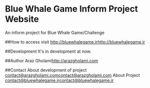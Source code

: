 # Blue Whale Game Inform Project Website
An inform project for Blue Whale Game/Challenge

##How to access
visit http://bluewhalegame.ir<http://bluewhalegame.ir>

##Development
It's in development at now.

##Author
Araz Gholami<http://arazgholami.com>

##Contact
About development of project contact@arazgholami.com<contact@arazgholami.com>
About Project contact@bluewhalegame.ir<contact@bluewhalegame.ir>